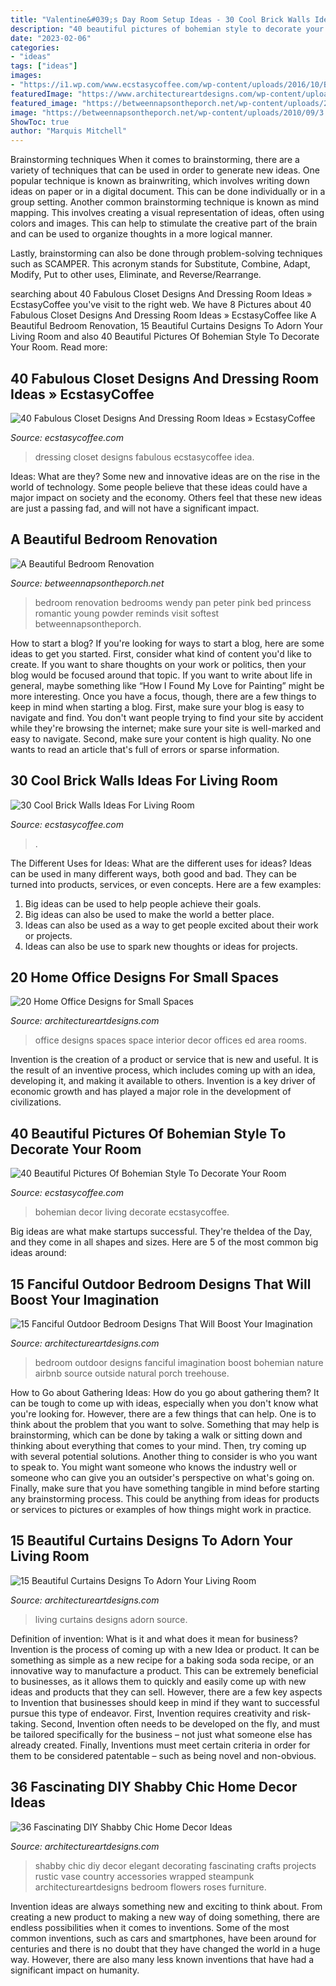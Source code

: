 ```yaml
---
title: "Valentine&#039;s Day Room Setup Ideas - 30 Cool Brick Walls Ideas For Living Room"
description: "40 beautiful pictures of bohemian style to decorate your room"
date: "2023-02-06"
categories:
- "ideas"
tags: ["ideas"]
images:
- "https://i1.wp.com/www.ecstasycoffee.com/wp-content/uploads/2016/10/Bohemian-Living-Room-Designs-22.jpg"
featuredImage: "https://www.architectureartdesigns.com/wp-content/uploads/2013/07/381.jpg"
featured_image: "https://betweennapsontheporch.net/wp-content/uploads/2010/09/3.jpg"
image: "https://betweennapsontheporch.net/wp-content/uploads/2010/09/3.jpg"
ShowToc: true
author: "Marquis Mitchell"
---
```



Brainstorming techniques
When it comes to brainstorming, there are a variety of techniques that can be used in order to generate new ideas. One popular technique is known as brainwriting, which involves writing down ideas on paper or in a digital document. This can be done individually or in a group setting.
Another common brainstorming technique is known as mind mapping. This involves creating a visual representation of ideas, often using colors and images. This can help to stimulate the creative part of the brain and can be used to organize thoughts in a more logical manner.

Lastly, brainstorming can also be done through problem-solving techniques such as SCAMPER. This acronym stands for Substitute, Combine, Adapt, Modify, Put to other uses, Eliminate, and Reverse/Rearrange.

	

		
searching about 40 Fabulous Closet Designs And Dressing Room Ideas » EcstasyCoffee you've visit to the right web. We have 8 Pictures about 40 Fabulous Closet Designs And Dressing Room Ideas » EcstasyCoffee like A Beautiful Bedroom Renovation, 15 Beautiful Curtains Designs To Adorn Your Living Room and also 40 Beautiful Pictures Of Bohemian Style To Decorate Your Room. Read more:
		
    
## 40 Fabulous Closet Designs And Dressing Room Ideas » EcstasyCoffee

<img loading=lazy src="https://i1.wp.com/www.ecstasycoffee.com/wp-content/uploads/2017/02/Dressing-Room-Design-Ideas48.jpg?resize=749%2C868" onerror="this.onerror=null;this.src='https://tse3.mm.bing.net/th?id=OIP.YaHRs8fBC8QinonLX5c-tQHaIl&amp;pid=15.1';" alt="40 Fabulous Closet Designs And Dressing Room Ideas » EcstasyCoffee">

_Source: ecstasycoffee.com_

>dressing closet designs fabulous ecstasycoffee idea. 

	

Ideas: What are they?
Some new and innovative ideas are on the rise in the world of technology. Some people believe that these ideas could have a major impact on society and the economy. Others feel that these new ideas are just a passing fad, and will not have a significant impact.

    
## A Beautiful Bedroom Renovation

<img loading=lazy src="https://betweennapsontheporch.net/wp-content/uploads/2010/09/3.jpg" onerror="this.onerror=null;this.src='https://tse3.mm.bing.net/th?id=OIP.cdbUdztm_Qj0t9LLJmEoAAHaE6&amp;pid=15.1';" alt="A Beautiful Bedroom Renovation">

_Source: betweennapsontheporch.net_

>bedroom renovation bedrooms wendy pan peter pink bed princess romantic young powder reminds visit softest betweennapsontheporch. 

	

How to start a blog?
If you're looking for ways to start a blog, here are some ideas to get you started. First, consider what kind of content you'd like to create. If you want to share thoughts on your work or politics, then your blog would be focused around that topic. If you want to write about life in general, maybe something like “How I Found My Love for Painting” might be more interesting. Once you have a focus, though, there are a few things to keep in mind when starting a blog. First, make sure your blog is easy to navigate and find. You don't want people trying to find your site by accident while they're browsing the internet; make sure your site is well-marked and easy to navigate. Second, make sure your content is high quality. No one wants to read an article that's full of errors or sparse information.

    
## 30 Cool Brick Walls Ideas For Living Room

<img loading=lazy src="https://i0.wp.com/www.ecstasycoffee.com/wp-content/uploads/2017/01/Brick-Wall-Living-Room-Home-Design.jpg?resize=540%2C809&amp;ssl=1" onerror="this.onerror=null;this.src='https://tse2.mm.bing.net/th?id=OIP.CS9Fe1Z7OHkktpAzELSbjAHaLG&amp;pid=15.1';" alt="30 Cool Brick Walls Ideas For Living Room">

_Source: ecstasycoffee.com_

>. 

	

The Different Uses for Ideas: What are the different uses for ideas?
Ideas can be used in many different ways, both good and bad. They can be turned into products, services, or even concepts. Here are a few examples:
1. Big ideas can be used to help people achieve their goals. 
2. Big ideas can also be used to make the world a better place. 
3. Ideas can also be used as a way to get people excited about their work or projects. 
4. Ideas can also be use to spark new thoughts or ideas for projects.

    
## 20 Home Office Designs For Small Spaces

<img loading=lazy src="http://www.architectureartdesigns.com/wp-content/uploads/2013/02/Smart-Home-Office-Designs-for-Small-Spaces_11.jpg" onerror="this.onerror=null;this.src='https://tse3.mm.bing.net/th?id=OIP.u88JHFV0YViuSpXlUAdXxwHaJ-&amp;pid=15.1';" alt="20 Home Office Designs for Small Spaces">

_Source: architectureartdesigns.com_

>office designs spaces space interior decor offices ed area rooms. 

	

Invention is the creation of a product or service that is new and useful. It is the result of an inventive process, which includes coming up with an idea, developing it, and making it available to others. Invention is a key driver of economic growth and has played a major role in the development of civilizations.

    
## 40 Beautiful Pictures Of Bohemian Style To Decorate Your Room

<img loading=lazy src="https://i1.wp.com/www.ecstasycoffee.com/wp-content/uploads/2016/10/Bohemian-Living-Room-Designs-22.jpg" onerror="this.onerror=null;this.src='https://tse1.mm.bing.net/th?id=OIP.PBDs9qsCahfs_FTGZSj0VwHaJ_&amp;pid=15.1';" alt="40 Beautiful Pictures Of Bohemian Style To Decorate Your Room">

_Source: ecstasycoffee.com_

>bohemian decor living decorate ecstasycoffee. 

	

Big ideas are what make startups successful. They're theIdea of the Day, and they come in all shapes and sizes. Here are 5 of the most common big ideas around:

    
## 15 Fanciful Outdoor Bedroom Designs That Will Boost Your Imagination

<img loading=lazy src="http://www.architectureartdesigns.com/wp-content/uploads/2016/06/9-3.jpg" onerror="this.onerror=null;this.src='https://tse2.mm.bing.net/th?id=OIP.VPig0WJVnHJbTZc5IvRD8QHaKH&amp;pid=15.1';" alt="15 Fanciful Outdoor Bedroom Designs That Will Boost Your Imagination">

_Source: architectureartdesigns.com_

>bedroom outdoor designs fanciful imagination boost bohemian nature airbnb source outside natural porch treehouse. 

	

How to Go about Gathering Ideas: How do you go about gathering them?
It can be tough to come up with ideas, especially when you don't know what you're looking for. However, there are a few things that can help. One is to think about the problem that you want to solve. Something that may help is brainstorming, which can be done by taking a walk or sitting down and thinking about everything that comes to your mind. Then, try coming up with several potential solutions. Another thing to consider is who you want to speak to. You might want someone who knows the industry well or someone who can give you an outsider's perspective on what's going on. Finally, make sure that you have something tangible in mind before starting any brainstorming process. This could be anything from ideas for products or services to pictures or examples of how things might work in practice.

    
## 15 Beautiful Curtains Designs To Adorn Your Living Room

<img loading=lazy src="http://www.architectureartdesigns.com/wp-content/uploads/2016/04/6-38.jpg" onerror="this.onerror=null;this.src='https://tse3.mm.bing.net/th?id=OIP.hmuAnt8pvmFGUJLz4idE6AAAAA&amp;pid=15.1';" alt="15 Beautiful Curtains Designs To Adorn Your Living Room">

_Source: architectureartdesigns.com_

>living curtains designs adorn source. 

	

Definition of invention: What is it and what does it mean for business?
Invention is the process of coming up with a new Idea or product. It can be something as simple as a new recipe for a baking soda soda recipe, or an innovative way to manufacture a product. This can be extremely beneficial to businesses, as it allows them to quickly and easily come up with new ideas and products that they can sell. However, there are a few key aspects to Invention that businesses should keep in mind if they want to successful pursue this type of endeavor. First, Invention requires creativity and risk-taking. Second, Invention often needs to be developed on the fly, and must be tailored specifically for the business – not just what someone else has already created. Finally, Inventions must meet certain criteria in order for them to be considered patentable – such as being novel and non-obvious.

    
## 36 Fascinating DIY Shabby Chic Home Decor Ideas

<img loading=lazy src="https://www.architectureartdesigns.com/wp-content/uploads/2013/07/381.jpg" onerror="this.onerror=null;this.src='https://tse2.mm.bing.net/th?id=OIP.zP4lA_9-WJDLMtNDwfCkLwAAAA&amp;pid=15.1';" alt="36 Fascinating DIY Shabby Chic Home Decor Ideas">

_Source: architectureartdesigns.com_

>shabby chic diy decor elegant decorating fascinating crafts projects rustic vase country accessories wrapped steampunk architectureartdesigns bedroom flowers roses furniture. 

	

Invention ideas are always something new and exciting to think about. From creating a new product to making a new way of doing something, there are endless possibilities when it comes to inventions. Some of the most common inventions, such as cars and smartphones, have been around for centuries and there is no doubt that they have changed the world in a huge way. However, there are also many less known inventions that have had a significant impact on humanity.


